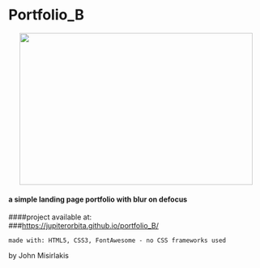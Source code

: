 
# Portfolio_B

<p align="center">
  <img width="460" height="300" src="images/preview.gif">
</p>

#### a simple landing page portfolio with blur on defocus

####project available at: <br>
###<https://jupiterorbita.github.io/portfolio_B/>


```
made with: HTML5, CSS3, FontAwesome - no CSS frameworks used
```
by John Misirlakis
